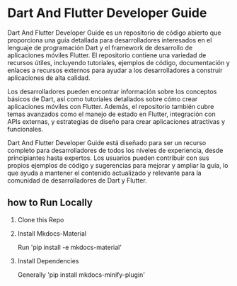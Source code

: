 # Dart And Flutter Developer Guide

Dart And Flutter Developer Guide es un repositorio de código abierto que proporciona una guía detallada para desarrolladores interesados en el lenguaje de programación Dart y el framework de desarrollo de aplicaciones móviles Flutter. El repositorio contiene una variedad de recursos útiles, incluyendo tutoriales, ejemplos de código, documentación y enlaces a recursos externos para ayudar a los desarrolladores a construir aplicaciones de alta calidad.

Los desarrolladores pueden encontrar información sobre los conceptos básicos de Dart, así como tutoriales detallados sobre cómo crear aplicaciones móviles con Flutter. Además, el repositorio también cubre temas avanzados como el manejo de estado en Flutter, integración con APIs externas, y estrategias de diseño para crear aplicaciones atractivas y funcionales.

Dart And Flutter Developer Guide está diseñado para ser un recurso completo para desarrolladores de todos los niveles de experiencia, desde principiantes hasta expertos. Los usuarios pueden contribuir con sus propios ejemplos de código y sugerencias para mejorar y ampliar la guía, lo que ayuda a mantener el contenido actualizado y relevante para la comunidad de desarrolladores de Dart y Flutter.

## how to Run Locally

1. Clone this Repo

2. Install Mkdocs-Material

    Run 'pip install -e mkdocs-material'

3. Install Dependencies

    Generally 'pip install mkdocs-minify-plugin'
